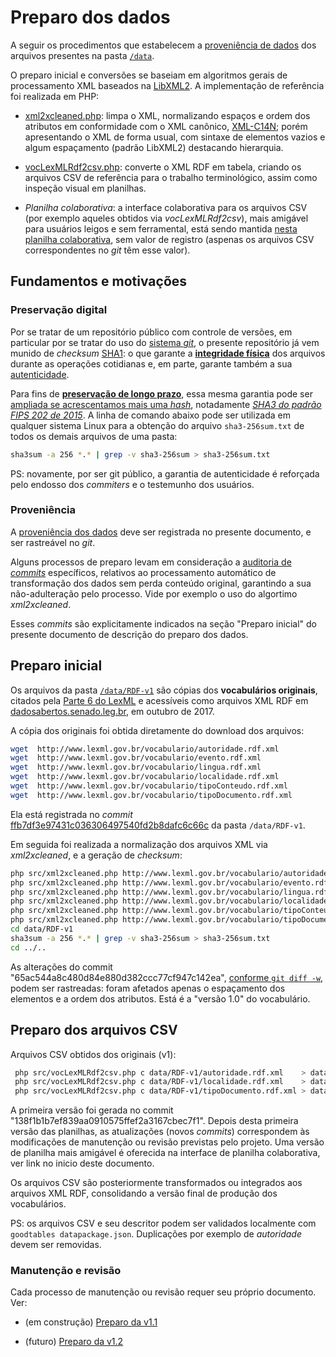 # Preparo dos dados 

A seguir os procedimentos que estabelecem a [proveniência de dados](https://en.wikipedia.org/wiki/Data_lineage) dos arquivos presentes na pasta [`/data`](../data).

O preparo inicial e conversões se baseiam em algoritmos gerais de processamento XML baseados na [LibXML2](http://xmlsoft.org/). A implementação de referência foi realizada em PHP:

* [xml2xcleaned.php](../src/xml2xcleaned.php): limpa o XML, normalizando espaços e ordem dos atributos em conformidade com o XML canônico, [XML-C14N](https://www.w3.org/TR/xml-c14n); porém apresentando o XML de forma usual, com sintaxe de elementos vazios e algum espaçamento (padrão LibXML2) destacando hierarquia.

* [vocLexMLRdf2csv.php](../src/vocLexMLRdf2csv.php): converte o XML RDF em tabela, criando os arquivos CSV de referência para o trabalho terminológico, assim como inspeção visual em planilhas. 

* *Planilha colaborativa*: a interface colaborativa para os arquivos CSV (por exemplo aqueles obtidos via *vocLexMLRdf2csv*), mais amigável para usuários leigos e sem ferramental, está sendo mantida [nesta planilha colaborativa](https://docs.google.com/spreadsheets/d/1FbRVToE2Yu2I7_jfL0mD_MaxWe-m9aKM6ukPqkpju64/edit#gid=1020275856), sem valor de registro (aspenas os arquivos CSV correspondentes no *git* têm esse valor).

## Fundamentos e motivações

### Preservação digital

Por se tratar de um repositório público com controle de versões, em particular por se tratar do uso do [sistema *git*](https://en.wikipedia.org/wiki/Git), o presente repositório já vem munido de *checksum* [SHA1](https://en.wikipedia.org/wiki/SHA-1): o que garante a **[integridade física](https://en.wikipedia.org/wiki/Data_integrity#Physical_integrity)** dos arquivos durante as operações cotidianas e, em parte, garante também a sua [autenticidade](https://en.wikipedia.org/wiki/Message_authentication). 

Para fins de **[preservação de longo prazo](https://en.wikipedia.org/wiki/Digital_preservation)**, essa mesma garantia pode ser [ampliada se acrescentamos mais uma *hash*](https://crypto.stackexchange.com/a/44281/42893), notadamente [*SHA3 do padrão FIPS 202 de 2015*](https://en.wikipedia.org/wiki/SHA-3). A linha de comando abaixo pode ser utilizada em qualquer sistema Linux para a obtenção do arquivo `sha3-256sum.txt` de todos os demais arquivos de uma pasta:

```sh
sha3sum -a 256 *.* | grep -v sha3-256sum > sha3-256sum.txt
```
PS: novamente, por ser git público, a garantia de autenticidade é reforçada pelo endosso dos *commiters* e o testemunho dos usuários.

### Proveniência

A [proveniência dos dados](https://en.wikipedia.org/wiki/Data_lineage#Data_Provenance) deve ser registrada no presente documento, e ser rastreável no *git*.

Alguns processos de preparo levam em consideração a [auditoria de *commits*](https://en.wikipedia.org/wiki/Commit_(version_control)) específicos, relativos ao processamento automático de transformação dos dados sem perda conteúdo original, garantindo a sua não-adulteração pelo processo. Vide por exemplo o uso do algortimo *xml2xcleaned*.

Esses *commits* são explicitamente indicados na seção "Preparo inicial" do presente documento de descrição do preparo dos dados. 

## Preparo inicial

Os arquivos da pasta [`/data/RDF-v1`](../data/RDF-v1) são cópias dos **vocabulários originais**, citados pela [Parte 6 do LexML](http://projeto.lexml.gov.br/documentacao/Parte-6-Vocabularios-Controlados.pdf) e acessíveis como arquivos XML RDF em [dadosabertos.senado.leg.br](http://dadosabertos.senado.leg.br/dataset/vocabul-rios-controlados-da-urn-lex), em outubro de 2017.

A cópia dos originais foi obtida diretamente do download dos arquivos: 

```sh
wget  http://www.lexml.gov.br/vocabulario/autoridade.rdf.xml 
wget  http://www.lexml.gov.br/vocabulario/evento.rdf.xml
wget  http://www.lexml.gov.br/vocabulario/lingua.rdf.xml
wget  http://www.lexml.gov.br/vocabulario/localidade.rdf.xml 
wget  http://www.lexml.gov.br/vocabulario/tipoConteudo.rdf.xml 
wget  http://www.lexml.gov.br/vocabulario/tipoDocumento.rdf.xml 
```

Ela está registrada no *commit* [ffb7df3e97431c036306497540fd2b8dafc6c66c](https://github.com/okfn-brasil/lexml-vocabulary/tree/ffb7df3e97431c036306497540fd2b8dafc6c66c/data/RDF-v1) da pasta `/data/RDF-v1`.


Em seguida foi realizada a normalização dos arquivos XML via *xml2xcleaned*, e a geração de *checksum*:

```sh
php src/xml2xcleaned.php http://www.lexml.gov.br/vocabulario/autoridade.rdf.xml > data/RDF-v1/autoridade.rdf.xml
php src/xml2xcleaned.php http://www.lexml.gov.br/vocabulario/evento.rdf.xml > data/RDF-v1/evento.rdf.xml
php src/xml2xcleaned.php http://www.lexml.gov.br/vocabulario/lingua.rdf.xml > data/RDF-v1/lingua.rdf.xml
php src/xml2xcleaned.php http://www.lexml.gov.br/vocabulario/localidade.rdf.xml > data/RDF-v1/localidade.rdf.xml
php src/xml2xcleaned.php http://www.lexml.gov.br/vocabulario/tipoConteudo.rdf.xml > data/RDF-v1/tipoConteudo.rdf.xml
php src/xml2xcleaned.php http://www.lexml.gov.br/vocabulario/tipoDocumento.rdf.xml > data/RDF-v1/tipoDocumento.rdf.xml
cd data/RDF-v1
sha3sum -a 256 *.* | grep -v sha3-256sum > sha3-256sum.txt
cd ../..
```

As alterações do commit "65ac544a8c480d84e880d382ccc77cf947c142ea", [conforme `git diff -w`](https://github.com/okfn-brasil/lexml-vocabulary/commit/65ac544a8c480d84e880d382ccc77cf947c142ea), podem ser rastreadas:  foram afetados apenas o espaçamento dos elementos e a ordem dos atributos. Está  é a "versão 1.0" do vocabulário.

## Preparo dos arquivos CSV

Arquivos CSV obtidos dos originais (v1):
```sh
 php src/vocLexMLRdf2csv.php c data/RDF-v1/autoridade.rdf.xml    > data/autoridade-v1.csv
 php src/vocLexMLRdf2csv.php c data/RDF-v1/localidade.rdf.xml    > data/localidade-v1.csv
 php src/vocLexMLRdf2csv.php c data/RDF-v1/tipoDocumento.rdf.xml > data/tipoDocumento-v1.csv
```

A primeira versão foi gerada no commit "138f1b1b7ef839aa0910575ffef2a3167cbec7f1".
Depois desta primeira versão das planilhas, as atualizações (novos *commits*) correspondem às modificações de manutenção ou revisão previstas pelo projeto. Uma versão de planilha mais amigável é oferecida na interface de planilha colaborativa, ver link no inicio deste documento.

Os arquivos CSV são posteriormente transformados ou integrados aos arquivos XML RDF, consolidando a versão final de produção dos vocabulários.

PS: os arquivos CSV e seu descritor podem ser validados localmente com `goodtables datapackage.json`. Duplicações por exemplo de *autoridade* devem ser removidas.

### Manutenção e revisão

Cada processo de manutenção ou revisão requer seu próprio documento. Ver:

* (em construção) [Preparo da v1.1](preparo_v1.1.md)

* (futuro) [Preparo da v1.2](preparo_v1.2.md)


